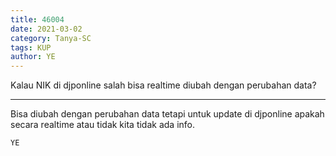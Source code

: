 ```yaml
---
title: 46004
date: 2021-03-02
category: Tanya-SC
tags: KUP
author: YE
---
```


Kalau NIK di djponline salah bisa realtime diubah dengan perubahan data?

---

Bisa diubah dengan perubahan data tetapi untuk update di djponline apakah secara realtime atau tidak kita tidak ada info.

`YE`
